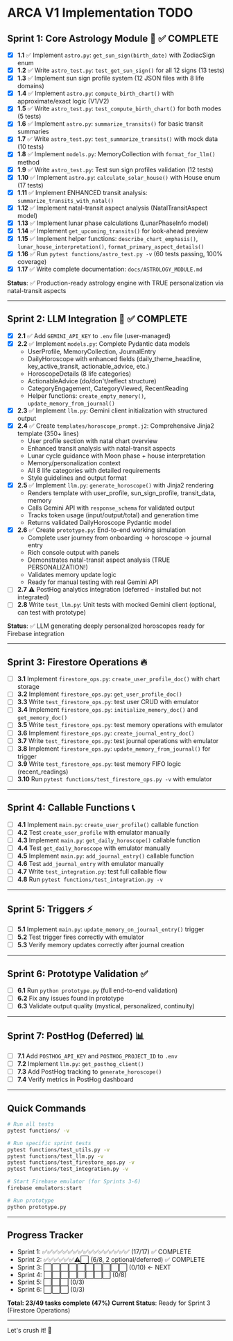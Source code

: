 # ARCA V1 Implementation TODO

## Sprint 1: Core Astrology Module 🔧 ✅ COMPLETE

- [x] **1.1** ✅ Implement `astro.py`: `get_sun_sign(birth_date)` with ZodiacSign enum
- [x] **1.2** ✅ Write `astro_test.py`: `test_get_sun_sign()` for all 12 signs (13 tests)
- [x] **1.3** ✅ Implement sun sign profile system (12 JSON files with 8 life domains)
- [x] **1.4** ✅ Implement `astro.py`: `compute_birth_chart()` with approximate/exact logic (V1/V2)
- [x] **1.5** ✅ Write `astro_test.py`: `test_compute_birth_chart()` for both modes (5 tests)
- [x] **1.6** ✅ Implement `astro.py`: `summarize_transits()` for basic transit summaries
- [x] **1.7** ✅ Write `astro_test.py`: `test_summarize_transits()` with mock data (10 tests)
- [x] **1.8** ✅ Implement `models.py`: MemoryCollection with `format_for_llm()` method
- [x] **1.9** ✅ Write `astro_test.py`: Test sun sign profiles validation (12 tests)
- [x] **1.10** ✅ Implement `astro.py`: `calculate_solar_house()` with House enum (17 tests)
- [x] **1.11** ✅ Implement ENHANCED transit analysis: `summarize_transits_with_natal()`
- [x] **1.12** ✅ Implement natal-transit aspect analysis (NatalTransitAspect model)
- [x] **1.13** ✅ Implement lunar phase calculations (LunarPhaseInfo model)
- [x] **1.14** ✅ Implement `get_upcoming_transits()` for look-ahead preview
- [x] **1.15** ✅ Implement helper functions: `describe_chart_emphasis()`, `lunar_house_interpretation()`, `format_primary_aspect_details()`
- [x] **1.16** ✅ Run `pytest functions/astro_test.py -v` (60 tests passing, 100% coverage)
- [x] **1.17** ✅ Write complete documentation: `docs/ASTROLOGY_MODULE.md`

**Status**: ✅ Production-ready astrology engine with TRUE personalization via natal-transit aspects

---

## Sprint 2: LLM Integration 🤖 ✅ COMPLETE

- [x] **2.1** ✅ Add `GEMINI_API_KEY` to `.env` file (user-managed)
- [x] **2.2** ✅ Implement `models.py`: Complete Pydantic data models
  - UserProfile, MemoryCollection, JournalEntry
  - DailyHoroscope with enhanced fields (daily_theme_headline, key_active_transit, actionable_advice, etc.)
  - HoroscopeDetails (8 life categories)
  - ActionableAdvice (do/don't/reflect structure)
  - CategoryEngagement, CategoryViewed, RecentReading
  - Helper functions: `create_empty_memory()`, `update_memory_from_journal()`
- [x] **2.3** ✅ Implement `llm.py`: Gemini client initialization with structured output
- [x] **2.4** ✅ Create `templates/horoscope_prompt.j2`: Comprehensive Jinja2 template (350+ lines)
  - User profile section with natal chart overview
  - Enhanced transit analysis with natal-transit aspects
  - Lunar cycle guidance with Moon phase + house interpretation
  - Memory/personalization context
  - All 8 life categories with detailed requirements
  - Style guidelines and output format
- [x] **2.5** ✅ Implement `llm.py`: `generate_horoscope()` with Jinja2 rendering
  - Renders template with user_profile, sun_sign_profile, transit_data, memory
  - Calls Gemini API with `response_schema` for validated output
  - Tracks token usage (input/output/total) and generation time
  - Returns validated DailyHoroscope Pydantic model
- [x] **2.6** ✅ Create `prototype.py`: End-to-end working simulation
  - Complete user journey from onboarding → horoscope → journal entry
  - Rich console output with panels
  - Demonstrates natal-transit aspect analysis (TRUE PERSONALIZATION!)
  - Validates memory update logic
  - Ready for manual testing with real Gemini API
- [ ] **2.7** ⚠️ PostHog analytics integration (deferred - installed but not integrated)
- [ ] **2.8** Write `test_llm.py`: Unit tests with mocked Gemini client (optional, can test with prototype)

**Status**: ✅ LLM generating deeply personalized horoscopes ready for Firebase integration

---

## Sprint 3: Firestore Operations 🔥

- [ ] **3.1** Implement `firestore_ops.py`: `create_user_profile_doc()` with chart storage
- [ ] **3.2** Implement `firestore_ops.py`: `get_user_profile_doc()`
- [ ] **3.3** Write `test_firestore_ops.py`: test user CRUD with emulator
- [ ] **3.4** Implement `firestore_ops.py`: `initialize_memory_doc()` and `get_memory_doc()`
- [ ] **3.5** Write `test_firestore_ops.py`: test memory operations with emulator
- [ ] **3.6** Implement `firestore_ops.py`: `create_journal_entry_doc()`
- [ ] **3.7** Write `test_firestore_ops.py`: test journal operations with emulator
- [ ] **3.8** Implement `firestore_ops.py`: `update_memory_from_journal()` for trigger
- [ ] **3.9** Write `test_firestore_ops.py`: test memory FIFO logic (recent_readings)
- [ ] **3.10** Run `pytest functions/test_firestore_ops.py -v` with emulator

---

## Sprint 4: Callable Functions 📞

- [ ] **4.1** Implement `main.py`: `create_user_profile()` callable function
- [ ] **4.2** Test `create_user_profile` with emulator manually
- [ ] **4.3** Implement `main.py`: `get_daily_horoscope()` callable function
- [ ] **4.4** Test `get_daily_horoscope` with emulator manually
- [ ] **4.5** Implement `main.py`: `add_journal_entry()` callable function
- [ ] **4.6** Test `add_journal_entry` with emulator manually
- [ ] **4.7** Write `test_integration.py`: test full callable flow
- [ ] **4.8** Run `pytest functions/test_integration.py -v`

---

## Sprint 5: Triggers ⚡

- [ ] **5.1** Implement `main.py`: `update_memory_on_journal_entry()` trigger
- [ ] **5.2** Test trigger fires correctly with emulator
- [ ] **5.3** Verify memory updates correctly after journal creation

---

## Sprint 6: Prototype Validation ✅

- [ ] **6.1** Run `python prototype.py` (full end-to-end validation)
- [ ] **6.2** Fix any issues found in prototype
- [ ] **6.3** Validate output quality (mystical, personalized, continuity)

---

## Sprint 7: PostHog (Deferred) 📊

- [ ] **7.1** Add `POSTHOG_API_KEY` and `POSTHOG_PROJECT_ID` to `.env`
- [ ] **7.2** Implement `llm.py`: `get_posthog_client()`
- [ ] **7.3** Add PostHog tracking to `generate_horoscope()`
- [ ] **7.4** Verify metrics in PostHog dashboard

---

## Quick Commands

```bash
# Run all tests
pytest functions/ -v

# Run specific sprint tests
pytest functions/test_utils.py -v
pytest functions/test_llm.py -v
pytest functions/test_firestore_ops.py -v
pytest functions/test_integration.py -v

# Start Firebase emulator (for Sprints 3-6)
firebase emulators:start

# Run prototype
python prototype.py
```

---

## Progress Tracker

- Sprint 1: ✅✅✅✅✅✅✅✅✅✅✅✅✅✅✅✅✅ (17/17) ✅ COMPLETE
- Sprint 2: ✅✅✅✅✅✅⚠️⬜ (6/8, 2 optional/deferred) ✅ COMPLETE
- Sprint 3: ⬜⬜⬜⬜⬜⬜⬜⬜⬜⬜ (0/10) ← NEXT
- Sprint 4: ⬜⬜⬜⬜⬜⬜⬜⬜ (0/8)
- Sprint 5: ⬜⬜⬜ (0/3)
- Sprint 6: ⬜⬜⬜ (0/3)

**Total: 23/49 tasks complete (47%)**
**Current Status**: Ready for Sprint 3 (Firestore Operations)

---

Let's crush it! 🚀
